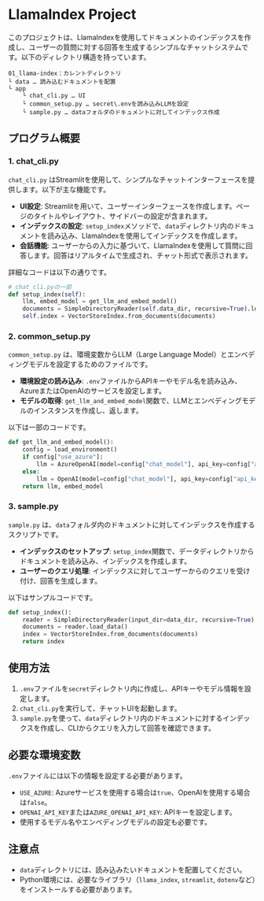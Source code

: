 
# LlamaIndex Project

このプロジェクトは、LlamaIndexを使用してドキュメントのインデックスを作成し、ユーザーの質問に対する回答を生成するシンプルなチャットシステムです。以下のディレクトリ構造を持っています。

```
01_llama-index：カレントディレクトリ
└ data … 読み込むドキュメントを配置
└ app
    └ chat_cli.py … UI
    └ common_setup.py … secret\.envを読み込みLLMを設定
    └ sample.py … dataフォルダのドキュメントに対してインデックス作成
```

## プログラム概要

### 1. chat_cli.py
`chat_cli.py` はStreamlitを使用して、シンプルなチャットインターフェースを提供します。以下が主な機能です。

- **UI設定**: Streamlitを用いて、ユーザーインターフェースを作成します。ページのタイトルやレイアウト、サイドバーの設定が含まれます。
- **インデックスの設定**: `setup_index`メソッドで、`data`ディレクトリ内のドキュメントを読み込み、LlamaIndexを使用してインデックスを作成します。
- **会話機能**: ユーザーからの入力に基づいて、LlamaIndexを使用して質問に回答します。回答はリアルタイムで生成され、チャット形式で表示されます。

詳細なコードは以下の通りです。
```python
# chat_cli.pyの一部
def setup_index(self):
    llm, embed_model = get_llm_and_embed_model()
    documents = SimpleDirectoryReader(self.data_dir, recursive=True).load_data()
    self.index = VectorStoreIndex.from_documents(documents)
```

### 2. common_setup.py
`common_setup.py` は、環境変数からLLM（Large Language Model）とエンベディングモデルを設定するためのファイルです。

- **環境設定の読み込み**: `.env`ファイルからAPIキーやモデル名を読み込み、AzureまたはOpenAIのサービスを設定します。
- **モデルの取得**: `get_llm_and_embed_model`関数で、LLMとエンベディングモデルのインスタンスを作成し、返します。

以下は一部のコードです。
```python
def get_llm_and_embed_model():
    config = load_environment()
    if config["use_azure"]:
        llm = AzureOpenAI(model=config["chat_model"], api_key=config["api_key"])
    else:
        llm = OpenAI(model=config["chat_model"], api_key=config["api_key"])
    return llm, embed_model
```

### 3. sample.py
`sample.py` は、`data`フォルダ内のドキュメントに対してインデックスを作成するスクリプトです。

- **インデックスのセットアップ**: `setup_index`関数で、データディレクトリからドキュメントを読み込み、インデックスを作成します。
- **ユーザーのクエリ処理**: インデックスに対してユーザーからのクエリを受け付け、回答を生成します。

以下はサンプルコードです。
```python
def setup_index():
    reader = SimpleDirectoryReader(input_dir=data_dir, recursive=True)
    documents = reader.load_data()
    index = VectorStoreIndex.from_documents(documents)
    return index
```

## 使用方法

1. `.env`ファイルを`secret`ディレクトリ内に作成し、APIキーやモデル情報を設定します。
2. `chat_cli.py`を実行して、チャットUIを起動します。
3. `sample.py`を使って、`data`ディレクトリ内のドキュメントに対するインデックスを作成し、CLIからクエリを入力して回答を確認できます。

## 必要な環境変数

`.env`ファイルには以下の情報を設定する必要があります。
- `USE_AZURE`: Azureサービスを使用する場合は`true`、OpenAIを使用する場合は`false`。
- `OPENAI_API_KEY`または`AZURE_OPENAI_API_KEY`: APIキーを設定します。
- 使用するモデル名やエンベディングモデルの設定も必要です。

## 注意点

- `data`ディレクトリには、読み込みたいドキュメントを配置してください。
- Python環境には、必要なライブラリ（`llama_index`, `streamlit`, `dotenv`など）をインストールする必要があります。
